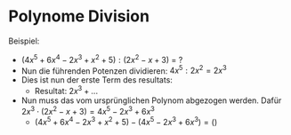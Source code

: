 # Polynome Division

Beispiel:

- $(4x^5+6x^4-2x^3+x^2+5):(2x^2-x+3)$ = ?
- Nun die führenden Potenzen dividieren: $4x^5:2x^2=2x^3$ 
- Dies ist nun der erste Term des resultats:
  - Resultat: $2x^3+...$
- Nun muss das vom ursprünglichen Polynom abgezogen werden. Dafür $2x^3 \cdot (2x^2-x+3)=4x^5-2x^3+6x^3$
  - $(4x^5+6x^4-2x^3+x^2+5) - (4x^5-2x^3+6x^3) = ()$